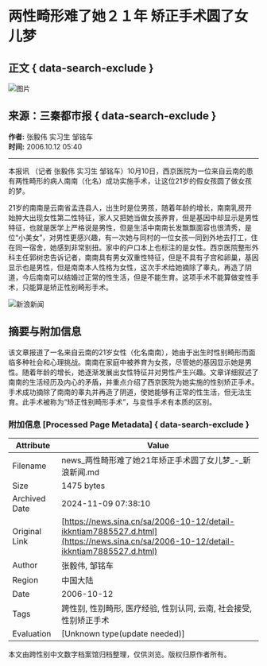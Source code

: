 # 两性畸形难了她２１年 矫正手术圆了女儿梦

## 正文 { data-search-exclude }


![图片](https://n.sinaimg.cn/sinakd10200/360/w180h180/20221208/03fb-9bcbe8883c37d08ce916a67f0ff60a59.jpg)

## 来源：三秦都市报   { data-search-exclude }
**作者:** 张毅伟 实习生 邹铭车  
**时间:** 2006.10.12 05:40  

---

本报讯 （记者 张毅伟 实习生 邹铭车）10月10日，西京医院为一位来自云南的患有两性畸形的病人南南（化名）成功实施手术，让这位21岁的假女孩圆了做女孩的梦。

21岁的南南是云南省孟连县人，出生时是位男孩，随着年龄的增长，南南乳房开始肿大出现女性第二性特征，家人又把她当做女孩养育，但是基因中却显示是男性特征，也就是医学上严格说是男性，但是生活中南南长发飘飘面容也很清秀，是位“小美女”，对男性更感兴趣，有一次她与同村的一位女孩一同到外地去打工，住在同一宿舍，她感到非常别扭。家中的户口本上也标注的是女性。西京医院整形外科主任郭树忠告诉记者，南南具有男女双重性特征，但是不具有子宫和卵巢，基因显示也是男性，但是南南本人性格为女性，这次手术给她摘除了睾丸，再造了阴道，今后南南可以结婚过正常的性生活，但是不能生育。这项手术不能算做变性手术，只能算是矫正性别畸形手术。

![新浪新闻](https://n.sinaimg.cn/default/80905340/20200331/sinalogo.png)

## 摘要与附加信息

<!-- tcd_abstract -->
该文章报道了一名来自云南的21岁女性（化名南南），她由于出生时性别畸形而面临多种社会和心理挑战。南南在家庭中被养育为女孩，尽管她的基因显示她是男性。随着年龄的增长，她逐渐发展出女性特征并对男性产生兴趣。文章详细叙述了南南的生活经历及内心的矛盾，并重点介绍了西京医院为她实施的性别矫正手术。手术成功摘除了南南的睾丸并再造了阴道，使她能够有正常的性生活，但无法生育。此手术被称为“矫正性别畸形手术”，与变性手术有本质的区别。
<!-- tcd_abstract_end -->

### 附加信息 [Processed Page Metadata] { data-search-exclude }

| Attribute       | Value                                  |
|-----------------|----------------------------------------|
| Filename        | news_两性畸形难了她21年矫正手术圆了女儿梦_-_新浪新闻.md                             |
| Size            | 1475 bytes                           |
| Archived Date   | 2024-11-09 07:38:10                             |
| Original Link   | [https://news.sina.cn/sa/2006-10-12/detail-ikkntiam7885527.d.html](https://news.sina.cn/sa/2006-10-12/detail-ikkntiam7885527.d.html)                       |
| Author          | 张毅伟, 邹铭车                               |
| Region          | 中国大陆                               |
| Date            | 2006-10-12                                 |
| Tags            | 跨性别, 性别畸形, 医疗经验, 性别认同, 云南, 社会接受, 性别矫正手术                                 |
| Evaluation            | [Unknown type(update needed)]                                 |
<!-- tcd_table_end -->

本文由跨性别中文数字档案馆归档整理，仅供浏览。版权归原作者所有。

